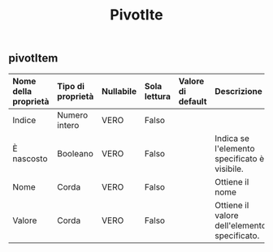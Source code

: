 ﻿---
title: PivotIte
second_title: Aspose.Cells Cloud Documen
type: docs
url: /it/specification/model/pivotitem/
description: "Aspose.Cells Specifica del modello cloud: PivotItem. Gestisci facilmente Excel e altri fogli di calcolo con funzionalità come apertura, generazione, modifica, divisione, unione, confronto e conversione"
weight: 50
---
## **pivotItem**

 

| Nome della proprietà| Tipo di proprietà| Nullabile| Sola lettura| Valore di default| Descrizione|
|:- |:- |:- |:- |:- |:- |
| Indice| Numero intero| VERO| Falso|||
| È nascosto| Booleano| VERO| Falso|| Indica se l'elemento specificato è visibile.|
| Nome| Corda| VERO| Falso|| Ottiene il nome|
| Valore| Corda| VERO| Falso|| Ottiene il valore dell'elemento specificato.|

